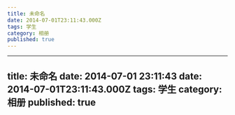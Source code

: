 ```yaml
---
title: 未命名
date: 2014-07-01T23:11:43.000Z
tags: 学生
category: 相册
published: true
---
```

---
title: 未命名
date: 2014-07-01 23:11:43
date: 2014-07-01T23:11:43.000Z
tags: 学生
category: 相册
published: true
---
